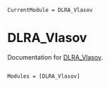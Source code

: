```@meta
CurrentModule = DLRA_Vlasov
```

# DLRA_Vlasov

Documentation for [DLRA_Vlasov](https://github.com/gvretina/DLRA_Vlasov.jl).

```@index
```

```@autodocs
Modules = [DLRA_Vlasov]
```
